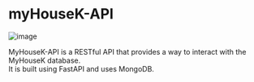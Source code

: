 # myHouseK-API

![image](https://github.com/user-attachments/assets/529d53f5-7040-4b4b-bc28-dd6c4fa4058a)

MyHouseK-API is a RESTful API that provides a way to interact with the MyHouseK database.   
It is built using FastAPI and uses MongoDB.  
